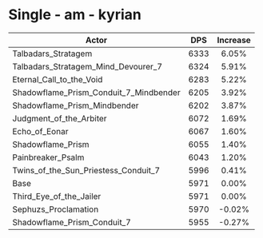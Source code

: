 # Single - am - kyrian
| Actor | DPS | Increase |
|---|:---:|:---:|
|Talbadars_Stratagem|6333|6.05%|
|Talbadars_Stratagem_Mind_Devourer_7|6324|5.91%|
|Eternal_Call_to_the_Void|6283|5.22%|
|Shadowflame_Prism_Conduit_7_Mindbender|6205|3.92%|
|Shadowflame_Prism_Mindbender|6202|3.87%|
|Judgment_of_the_Arbiter|6072|1.69%|
|Echo_of_Eonar|6067|1.60%|
|Shadowflame_Prism|6055|1.40%|
|Painbreaker_Psalm|6043|1.20%|
|Twins_of_the_Sun_Priestess_Conduit_7|5996|0.41%|
|Base|5971|0.00%|
|Third_Eye_of_the_Jailer|5971|0.00%|
|Sephuzs_Proclamation|5970|-0.02%|
|Shadowflame_Prism_Conduit_7|5955|-0.27%|
